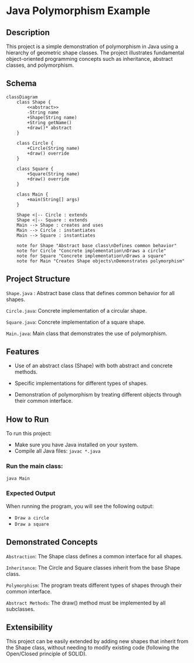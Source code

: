 # Java Polymorphism Example

## Description

This project is a simple demonstration of polymorphism in Java using a hierarchy of geometric shape classes. The project illustrates fundamental object-oriented programming concepts such as inheritance, abstract classes, and polymorphism.

## Schema

```mermaid
classDiagram
    class Shape {
        <<abstract>>
        -String name
        +Shape(String name)
        +String getName()
        +draw()* abstract
    }
    
    class Circle {
        +Circle(String name)
        +draw() override
    }
    
    class Square {
        +Square(String name)
        +draw() override
    }
    
    class Main {
        +main(String[] args)
    }
    
    Shape <|-- Circle : extends
    Shape <|-- Square : extends
    Main --> Shape : creates and uses
    Main --> Circle : instantiates
    Main --> Square : instantiates
    
    note for Shape "Abstract base class\nDefines common behavior"
    note for Circle "Concrete implementation\nDraws a circle"
    note for Square "Concrete implementation\nDraws a square"
    note for Main "Creates Shape objects\nDemonstrates polymorphism"
```

## Project Structure

`Shape.java` : Abstract base class that defines common behavior for all shapes.

`Circle.java`: Concrete implementation of a circular shape.

`Square.java`: Concrete implementation of a square shape.

`Main.java`: Main class that demonstrates the use of polymorphism.

## Features

- Use of an abstract class (Shape) with both abstract and concrete methods.

- Specific implementations for different types of shapes.

- Demonstration of polymorphism by treating different objects through their common interface.

## How to Run

To run this project:

  - Make sure you have Java installed on your system.
  - Compile all Java files: `javac *.java`

### Run the main class:
```bash
java Main
```

### Expected Output
When running the program, you will see the following output: 
- ```Draw a circle```
- ```Draw a square```

## Demonstrated Concepts

`Abstraction`: The Shape class defines a common interface for all shapes.

`Inheritance`: The Circle and Square classes inherit from the base Shape class.

`Polymorphism`: The program treats different types of shapes through their common interface.

`Abstract Methods`: The draw() method must be implemented by all subclasses.

## Extensibility

This project can be easily extended by adding new shapes that inherit from the Shape class, without needing to modify existing code (following the Open/Closed principle of SOLID).